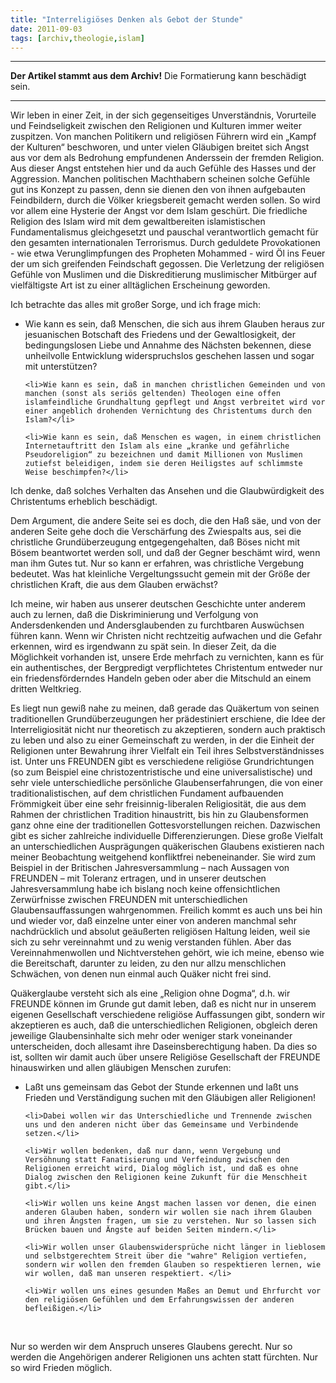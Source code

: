 ```yaml
---
title: "Interreligiöses Denken als Gebot der Stunde"
date: 2011-09-03
tags: [archiv,theologie,islam]
---
```

<hr><b>Der Artikel stammt aus dem Archiv!</b> Die Formatierung kann beschädigt sein.<hr>

Wir leben in einer Zeit, in der sich gegenseitiges Unverständnis, Vorurteile und Feindseligkeit zwischen den Religionen und Kulturen immer weiter zuspitzen. Von manchen Politikern und religiösen Führern wird ein „Kampf der Kulturen“ beschworen, und unter vielen Gläubigen breitet sich Angst aus vor dem als Bedrohung empfundenen Anderssein der fremden Religion. Aus dieser Angst entstehen hier und da auch Gefühle des Hasses und der Aggression. Manchen politischen Machthabern scheinen solche Gefühle gut ins Konzept zu passen, denn sie dienen den von ihnen aufgebauten Feindbildern, durch die Völker kriegsbereit gemacht werden sollen. So wird vor allem eine Hysterie der Angst vor dem Islam geschürt. Die friedliche Religion des Islam wird mit dem gewaltbereiten islamistischen Fundamentalismus gleich­gesetzt und pauschal verantwortlich gemacht für den gesamten internationalen Terrorismus. Durch geduldete Provokationen - wie etwa Verunglimpfungen des Propheten Mohammed - wird Öl ins Feuer der um sich greifenden Feindschaft gegossen. Die Verletzung der religiösen Gefühle von Muslimen und die Diskreditierung muslimischer Mitbürger auf vielfältigste Art ist zu einer alltäglichen Erscheinung geworden.


Ich betrachte das alles mit großer Sorge, und ich frage mich:
<ul>
    <li>Wie kann es sein, daß Menschen, die sich aus ihrem Glauben heraus zur jesuanischen Botschaft des Friedens und der Gewaltlosigkeit, der bedingungslosen Liebe und Annahme des Nächsten bekennen, diese unheilvolle Entwicklung widerspruchslos geschehen lassen und sogar mit unterstützen?  </li>

    <li>Wie kann es sein, daß in manchen christlichen Gemeinden und von manchen (sonst als seriös geltenden) Theologen eine offen islamfeindliche Grundhaltung gepflegt und Angst verbreitet wird vor einer angeblich drohenden Vernich­tung des Christentums durch den Islam?</li>

    <li>Wie kann es sein, daß Menschen es wagen, in einem christlichen Internetauftritt den Islam als eine „kranke und gefährliche Pseudoreligion“ zu bezeichnen und damit Millionen von Muslimen zutiefst beleidigen, indem sie deren Heiligstes auf schlimmste Weise beschimpfen?</li>
</ul>
Ich denke, daß solches Verhalten das Ansehen und die Glaubwürdigkeit des Christentums erheblich beschädigt.


Dem Argument, die andere Seite sei es doch, die den Haß säe, und von der anderen Seite gehe doch die Verschärfung des Zwiespalts aus, sei die christliche Grundüberzeugung entgegen­gehalten, daß Böses nicht mit Bösem beantwortet werden soll, und daß der Gegner beschämt wird, wenn man ihm Gutes tut. Nur so kann er erfahren, was christliche Vergebung bedeutet. Was hat kleinliche Vergeltungssucht gemein mit der Größe der christlichen Kraft, die aus dem Glauben erwächst?


Ich meine, wir haben aus unserer deutschen Geschichte unter anderem auch zu lernen, daß die Diskriminierung und Verfolgung von Andersdenkenden und Andersglaubenden zu furcht­baren Auswüchsen führen kann. Wenn wir Christen nicht rechtzeitig aufwachen und die Gefahr erkennen, wird es irgendwann zu spät sein. In dieser Zeit, da die Möglichkeit vorhanden ist, unsere Erde mehrfach zu vernichten, kann es für ein authentisches, der Bergpredigt verpflichtetes Christentum entweder nur ein friedensförderndes Handeln geben oder aber die Mitschuld an einem dritten Weltkrieg.


Es liegt nun gewiß nahe zu meinen, daß gerade das Quäkertum von seinen traditionellen Grundüberzeugungen her prädestiniert erschiene, die Idee der Interreligiosität nicht nur theoretisch zu akzeptieren, sondern auch praktisch zu leben und also zu einer Gemeinschaft zu werden, in der die Einheit der Religionen unter Bewahrung ihrer Vielfalt ein Teil ihres Selbstverständnisses ist. Unter uns FREUNDEN gibt es verschiedene religiöse Grundrichtungen (so zum Beispiel eine christozentristische und eine universalistische) und sehr viele unterschiedliche persönliche Glaubenserfahrungen, die von einer traditionalistischen, auf dem christlichen Fundament aufbauenden Frömmigkeit über eine sehr freisinnig-liberalen Religiosität, die aus dem Rahmen der christlichen Tradition hinaustritt, bis hin zu Glaubensformen ganz ohne eine der traditionellen Gottesvorstellungen reichen. Dazwischen gibt es sicher zahlreiche individuelle Differenzierungen. Diese große Vielfalt an unterschiedlichen Ausprägungen quäkerischen Glaubens existieren nach meiner Beobachtung weitgehend konfliktfrei nebeneinander. Sie wird zum Beispiel in der Britischen Jahresversammlung – nach Aussagen von FREUNDEN – mit Toleranz ertragen, und in unserer deutschen Jahresversammlung habe ich bislang noch keine offensichtlichen Zerwürfnisse zwischen FREUNDEN mit unterschiedlichen Glaubensauffassungen wahrgenommen. Freilich kommt es auch uns bei hin und wieder vor, daß einzelne unter einer von anderen manchmal sehr nachdrücklich und absolut geäußerten religiösen Haltung leiden, weil sie sich zu sehr vereinnahmt und zu wenig verstanden fühlen. Aber das Vereinnahmenwollen und Nichtverstehen gehört, wie ich meine, ebenso wie die Bereitschaft, darunter zu leiden, zu den nur allzu menschlichen Schwächen, von denen nun einmal auch Quäker nicht frei sind. 


Quäkerglaube versteht sich als eine „Religion ohne Dogma“, d.h. wir FREUNDE können im Grunde gut damit leben, daß es nicht nur in unserem eigenen Gesellschaft verschiedene religiöse Auffassungen gibt, sondern wir akzeptieren es auch, daß die unterschiedlichen Religionen, obgleich deren jeweilige Glaubensinhalte sich mehr oder weniger stark voneinander unterscheiden, doch allesamt ihre Daseinsberechtigung haben. Da dies so ist, sollten wir damit auch über unsere Religiöse Gesellschaft der FREUNDE hinauswirken und allen gläubigen Menschen zurufen:

<ul>
    <li>Laßt uns gemeinsam das Gebot der Stunde erkennen und laßt uns Frieden und Verständigung suchen mit den Gläubigen aller Religionen!</li>

    <li>Dabei wollen wir das Unterschiedliche und Trennende zwischen uns und den anderen nicht über das Gemeinsame und Verbindende setzen.</li>

    <li>Wir wollen bedenken, daß nur dann, wenn Vergebung und Versöhnung statt Fanatisierung und Verfeindung zwischen den Religionen erreicht wird, Dialog möglich ist, und daß es ohne Dialog zwischen den Religionen keine Zukunft für die Menschheit gibt.</li>

    <li>Wir wollen uns keine Angst machen lassen vor denen, die einen anderen Glauben haben, sondern wir wollen sie nach ihrem Glauben und ihren Ängsten fragen, um sie zu verstehen. Nur so lassen sich Brücken bauen und Ängste auf beiden Seiten mindern.</li>

    <li>Wir wollen unser Glaubenswidersprüche nicht länger in lieblosem und selbstgerechtem Streit über die "wahre" Religion vertiefen, sondern wir wollen den fremden Glauben so respektieren lernen, wie wir wollen, daß man unseren respektiert. </li>

    <li>Wir wollen uns eines gesunden Maßes an Demut und Ehrfurcht vor den religiösen Gefühlen und dem Erfahrungswissen der anderen befleißigen.</li>
</ul>

<br/>

Nur so werden wir dem Anspruch unseres Glaubens gerecht.
Nur so werden die Angehörigen anderer Religionen uns achten statt fürchten.
Nur so wird Frieden möglich.

